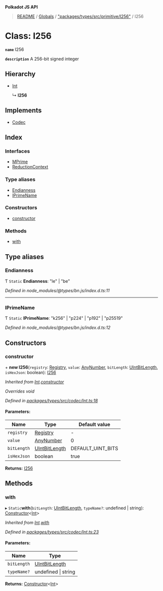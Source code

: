 **Polkadot JS API**

> [README](../README.md) / [Globals](../globals.md) / ["packages/types/src/primitive/I256"](../modules/_packages_types_src_primitive_i256_.md) / I256

# Class: I256

**`name`** I256

**`description`** 
A 256-bit signed integer

## Hierarchy

* [Int](_packages_types_src_codec_int_.int.md)

  ↳ **I256**

## Implements

* [Codec](../interfaces/_packages_types_src_types_codec_.codec.md)

## Index

### Interfaces

* [MPrime](../interfaces/_packages_types_src_primitive_i256_.i256.mprime.md)
* [ReductionContext](../interfaces/_packages_types_src_primitive_i256_.i256.reductioncontext.md)

### Type aliases

* [Endianness](_packages_types_src_primitive_i256_.i256.md#endianness)
* [IPrimeName](_packages_types_src_primitive_i256_.i256.md#iprimename)

### Constructors

* [constructor](_packages_types_src_primitive_i256_.i256.md#constructor)

### Methods

* [with](_packages_types_src_primitive_i256_.i256.md#with)

## Type aliases

### Endianness

Ƭ `Static` **Endianness**: \"le\" \| \"be\"

*Defined in node_modules/@types/bn.js/index.d.ts:11*

___

### IPrimeName

Ƭ `Static` **IPrimeName**: \"k256\" \| \"p224\" \| \"p192\" \| \"p25519\"

*Defined in node_modules/@types/bn.js/index.d.ts:12*

## Constructors

### constructor

\+ **new I256**(`registry`: [Registry](../interfaces/_packages_types_src_types_registry_.registry.md), `value`: [AnyNumber](../modules/_packages_types_src_types_helpers_.md#anynumber), `bitLength`: [UIntBitLength](../modules/_packages_types_src_codec_abstractint_.md#uintbitlength), `isHexJson`: boolean): [I256](_packages_types_src_primitive_i256_.i256.md)

*Inherited from [Int](_packages_types_src_codec_int_.int.md).[constructor](_packages_types_src_codec_int_.int.md#constructor)*

*Overrides void*

*Defined in [packages/types/src/codec/Int.ts:18](https://github.com/polkadot-js/api/blob/8631f68ba/packages/types/src/codec/Int.ts#L18)*

#### Parameters:

Name | Type | Default value |
------ | ------ | ------ |
`registry` | [Registry](../interfaces/_packages_types_src_types_registry_.registry.md) | - |
`value` | [AnyNumber](../modules/_packages_types_src_types_helpers_.md#anynumber) | 0 |
`bitLength` | [UIntBitLength](../modules/_packages_types_src_codec_abstractint_.md#uintbitlength) | DEFAULT_UINT_BITS |
`isHexJson` | boolean | true |

**Returns:** [I256](_packages_types_src_primitive_i256_.i256.md)

## Methods

### with

▸ `Static`**with**(`bitLength`: [UIntBitLength](../modules/_packages_types_src_codec_abstractint_.md#uintbitlength), `typeName?`: undefined \| string): [Constructor](../interfaces/_packages_types_src_types_codec_.constructor.md)\<[Int](_packages_types_src_codec_int_.int.md)>

*Inherited from [Int](_packages_types_src_codec_int_.int.md).[with](_packages_types_src_codec_int_.int.md#with)*

*Defined in [packages/types/src/codec/Int.ts:23](https://github.com/polkadot-js/api/blob/8631f68ba/packages/types/src/codec/Int.ts#L23)*

#### Parameters:

Name | Type |
------ | ------ |
`bitLength` | [UIntBitLength](../modules/_packages_types_src_codec_abstractint_.md#uintbitlength) |
`typeName?` | undefined \| string |

**Returns:** [Constructor](../interfaces/_packages_types_src_types_codec_.constructor.md)\<[Int](_packages_types_src_codec_int_.int.md)>
